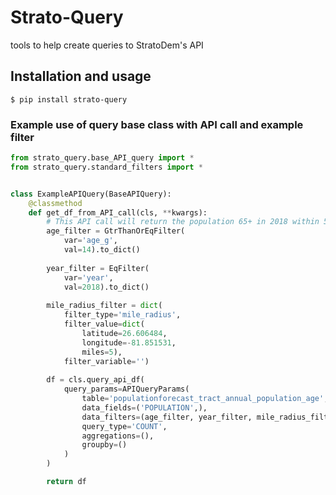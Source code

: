 # Strato-Query
tools to help create queries to StratoDem's API

## Installation and usage
`$ pip install strato-query`


### Example use of query base class with API call and example filter
```python
from strato_query.base_API_query import *
from strato_query.standard_filters import *


class ExampleAPIQuery(BaseAPIQuery):
    @classmethod
    def get_df_from_API_call(cls, **kwargs):
        # This API call will return the population 65+ in 2018 within 5 miles of the lat/long pair
        age_filter = GtrThanOrEqFilter(
            var='age_g',
            val=14).to_dict()
            
        year_filter = EqFilter(
            var='year',
            val=2018).to_dict()
            
        mile_radius_filter = dict(
            filter_type='mile_radius',
            filter_value=dict(
                latitude=26.606484,
                longitude=-81.851531,
                miles=5),
            filter_variable='')
            
        df = cls.query_api_df(
            query_params=APIQueryParams(
                table='populationforecast_tract_annual_population_age',
                data_fields=('POPULATION',),
                data_filters=(age_filter, year_filter, mile_radius_filter),
                query_type='COUNT',
                aggregations=(),
                groupby=()
            )
        )

        return df
```
